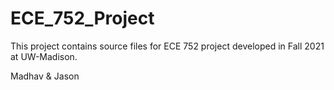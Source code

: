# ECE_752_Project
  
This project contains source files for ECE 752 project developed in Fall 2021 at UW-Madison.

Madhav & Jason

